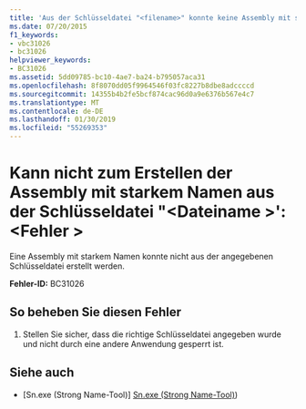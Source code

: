 ```yaml
---
title: 'Aus der Schlüsseldatei "<filename>" konnte keine Assembly mit starkem Namen erstellt werden: <error>'
ms.date: 07/20/2015
f1_keywords:
- vbc31026
- bc31026
helpviewer_keywords:
- BC31026
ms.assetid: 5dd09785-bc10-4ae7-ba24-b795057aca31
ms.openlocfilehash: 8f8070dd05f9964546f03fc8227b8dbe8adccccd
ms.sourcegitcommit: 14355b4b2fe5bcf874cac96d0a9e6376b567e4c7
ms.translationtype: MT
ms.contentlocale: de-DE
ms.lasthandoff: 01/30/2019
ms.locfileid: "55269353"
---
```

# <a name="unable-to-create-strong-named-assembly-from-key-file-filename-error"></a>Kann nicht zum Erstellen der Assembly mit starkem Namen aus der Schlüsseldatei "\<Dateiname >': \<Fehler >
Eine Assembly mit starkem Namen konnte nicht aus der angegebenen Schlüsseldatei erstellt werden.  
  
 **Fehler-ID:** BC31026  
  
## <a name="to-correct-this-error"></a>So beheben Sie diesen Fehler  
  
1.  Stellen Sie sicher, dass die richtige Schlüsseldatei angegeben wurde und nicht durch eine andere Anwendung gesperrt ist.  
  
## <a name="see-also"></a>Siehe auch
- [Sn.exe (Strong Name-Tool)] [Sn.exe (Strong Name-Tool)](../../../framework/tools/sn-exe-strong-name-tool.md))
